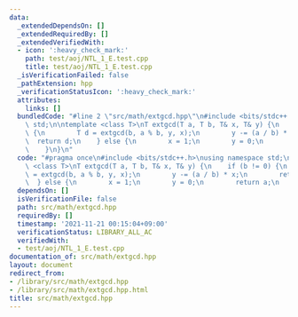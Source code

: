 ```yaml
---
data:
  _extendedDependsOn: []
  _extendedRequiredBy: []
  _extendedVerifiedWith:
  - icon: ':heavy_check_mark:'
    path: test/aoj/NTL_1_E.test.cpp
    title: test/aoj/NTL_1_E.test.cpp
  _isVerificationFailed: false
  _pathExtension: hpp
  _verificationStatusIcon: ':heavy_check_mark:'
  attributes:
    links: []
  bundledCode: "#line 2 \"src/math/extgcd.hpp\"\n#include <bits/stdc++.h>\nusing namespace\
    \ std;\n\ntemplate <class T>\nT extgcd(T a, T b, T& x, T& y) {\n    if (b != 0)\
    \ {\n        T d = extgcd(b, a % b, y, x);\n        y -= (a / b) * x;\n      \
    \  return d;\n    } else {\n        x = 1;\n        y = 0;\n        return a;\n\
    \    }\n}\n"
  code: "#pragma once\n#include <bits/stdc++.h>\nusing namespace std;\n\ntemplate\
    \ <class T>\nT extgcd(T a, T b, T& x, T& y) {\n    if (b != 0) {\n        T d\
    \ = extgcd(b, a % b, y, x);\n        y -= (a / b) * x;\n        return d;\n  \
    \  } else {\n        x = 1;\n        y = 0;\n        return a;\n    }\n}\n"
  dependsOn: []
  isVerificationFile: false
  path: src/math/extgcd.hpp
  requiredBy: []
  timestamp: '2021-11-21 00:15:04+09:00'
  verificationStatus: LIBRARY_ALL_AC
  verifiedWith:
  - test/aoj/NTL_1_E.test.cpp
documentation_of: src/math/extgcd.hpp
layout: document
redirect_from:
- /library/src/math/extgcd.hpp
- /library/src/math/extgcd.hpp.html
title: src/math/extgcd.hpp
---
```

